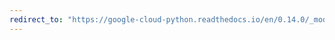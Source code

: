 ```yaml
---
redirect_to: "https://google-cloud-python.readthedocs.io/en/0.14.0/_modules/gcloud/resource_manager/project.html"
---
```


